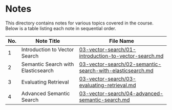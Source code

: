 # Notes

This directory contains notes for various topics covered in the course. Below is a table listing each note in sequential order.

| No. | Note Title                        | File Name                          |
|-----|-----------------------------------|------------------------------------|
| 1   | Introduction to Vector Search     | [03-vector-search/01-introduction-to-vector-search.md](01-introduction-to-vector-search.md) |
| 2   | Semantic Search with Elasticsearch| [03-vector-search/02-semantic-search-with-elasticsearch.md](02-semantic-search-with-elasticsearch.md) |
| 3   | Evaluating Retrieval              | [03-vector-search/03-evaluating-retrieval.md](03-evaluating-retrieval.md) |
| 4   | Advanced Semantic Search          | [03-vector-search/04-advanced-semantic-search.md](04-advanced-semantic-search.md) |

